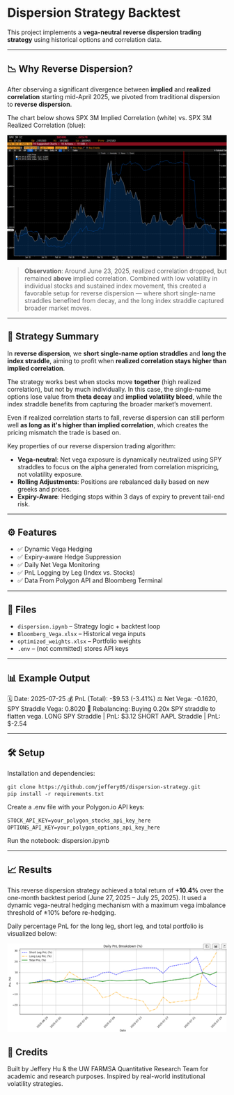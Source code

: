 # Dispersion Strategy Backtest

This project implements a **vega-neutral reverse dispersion trading strategy** using historical options and correlation data.

---

## 📉 Why Reverse Dispersion?

After observing a significant divergence between **implied** and **realized correlation** starting mid-April 2025, we pivoted from traditional dispersion to **reverse dispersion**.

The chart below shows SPX 3M Implied Correlation (white) vs. SPX 3M Realized Correlation (blue):

![Bloomberg Correlation](./bloomberg_correlation.png)

> **Observation**: Around June 23, 2025, realized correlation dropped, but remained **above** implied correlation. Combined with low volatility in individual stocks and sustained index movement, this created a favorable setup for reverse dispersion — where short single-name straddles benefited from decay, and the long index straddle captured broader market moves.

---

## 🧠 Strategy Summary

In **reverse dispersion**, we **short single-name option straddles** and **long the index straddle**, aiming to profit when **realized correlation stays higher than implied correlation**.

The strategy works best when stocks move **together** (high realized correlation), but not by much individually. In this case, the single-name options lose value from **theta decay** and **implied volatility bleed**, while the index straddle benefits from capturing the broader market’s movement.

Even if realized correlation starts to fall, reverse dispersion can still perform well **as long as it's higher than implied correlation**, which creates the pricing mismatch the trade is based on.

Key properties of our reverse dispersion trading algorithm:
- **Vega-neutral**: Net vega exposure is dynamically neutralized using SPY straddles to focus on the alpha generated from correlation mispricing, not volatility exposure.
- **Rolling Adjustments**: Positions are rebalanced daily based on new greeks and prices.
- **Expiry-Aware**: Hedging stops within 3 days of expiry to prevent tail-end risk.

---

## ⚙️ Features

- ✅ Dynamic Vega Hedging
- ✅ Expiry-aware Hedge Suppression
- ✅ Daily Net Vega Monitoring
- ✅ PnL Logging by Leg (Index vs. Stocks)
- ✅ Data From Polygon API and Bloomberg Terminal

---

## 📁 Files

- `dispersion.ipynb` – Strategy logic + backtest loop
- `Bloomberg_Vega.xlsx` – Historical vega inputs
- `optimized_weights.xlsx` – Portfolio weights
- `.env` – (not committed) stores API keys

---

## 📊 Example Output

🗓️ Date: 2025-07-25
💰 PnL (Total): -$9.53 (-3.41%)
⚖️ Net Vega: -0.1620, SPY Straddle Vega: 0.8020
🔄 Rebalancing: Buying 0.20x SPY straddle to flatten vega.
  LONG  SPY Straddle         | PnL: $3.12
  SHORT AAPL Straddle        | PnL: $-2.54

---

## 🛠️ Setup

Installation and dependencies:
<pre><code>git clone https://github.com/jeffery05/dispersion-strategy.git
pip install -r requirements.txt</code> </pre>

Create a .env file with your Polygon.io API keys:

<pre><code>STOCK_API_KEY=your_polygon_stocks_api_key_here
OPTIONS_API_KEY=your_polygon_options_api_key_here</code></pre>

Run the notebook: dispersion.ipynb

---

## 📈 Results
This reverse dispersion strategy achieved a total return of **+10.4%** over the one-month backtest period (June 27, 2025 – July 25, 2025).
It used a dynamic vega-neutral hedging mechanism with a maximum vega imbalance threshold of ±10% before re-hedging.

Daily percentage PnL for the long leg, short leg, and total portfolio is visualized below:

![Daily PnL](./result_chart.png)


## 🧠 Credits
Built by Jeffery Hu & the UW FARMSA Quantitative Research Team for academic and research purposes. Inspired by real-world institutional volatility strategies.
